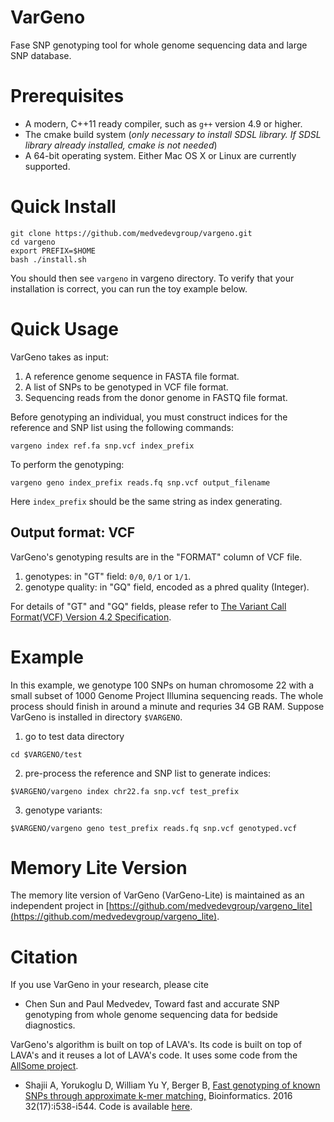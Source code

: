# VarGeno
Fase SNP genotyping tool for whole genome sequencing data and large SNP database.

# Prerequisites
- A modern, C++11 ready compiler, such as `g++` version 4.9 or higher.
- The cmake build system (*only necessary to install SDSL library. If SDSL library already installed, cmake is not needed*)
- A 64-bit operating system. Either Mac OS X or Linux are currently supported.

# Quick Install
```
git clone https://github.com/medvedevgroup/vargeno.git
cd vargeno
export PREFIX=$HOME
bash ./install.sh
```
You should then see `vargeno` in vargeno directory. To verify that your installation is correct, you can run the toy example below. 

# Quick Usage

VarGeno takes as input:
1. A reference genome sequence in FASTA file format.
2. A list of SNPs to be genotyped in VCF file format.
3. Sequencing reads from the donor genome in FASTQ file format.

Before genotyping an individual, you must construct indices for the reference and SNP list using the following commands:
```
vargeno index ref.fa snp.vcf index_prefix
```

To perform the genotyping:
```
vargeno geno index_prefix reads.fq snp.vcf output_filename
```

Here `index_prefix` should be the same string as index generating.

## Output format: VCF

VarGeno's genotyping results are in the "FORMAT" column of VCF file.

  1. genotypes: in "GT" field: `0/0`, `0/1` or `1/1`.
  2. genotype quality: in "GQ" field, encoded as a phred quality (Integer).

For details of "GT" and "GQ" fields, please refer to [The Variant Call Format(VCF) Version 4.2 Specification](https://samtools.github.io/hts-specs/VCFv4.2.pdf).

# Example

In this example, we genotype 100 SNPs on human chromosome 22 with a small subset of 1000 Genome Project Illumina sequencing reads. The whole process should finish in around a minute and requries 34 GB RAM. Suppose VarGeno is installed in directory `$VARGENO`.

1. go to test data directory
```
cd $VARGENO/test
```

2. pre-process the reference and SNP list to generate indices:
```
$VARGENO/vargeno index chr22.fa snp.vcf test_prefix
```

3. genotype variants:
```
$VARGENO/vargeno geno test_prefix reads.fq snp.vcf genotyped.vcf
```

# Memory Lite Version

The memory lite version of VarGeno (VarGeno-Lite) is maintained as an independent project in [https://github.com/medvedevgroup/vargeno_lite](https://github.com/medvedevgroup/vargeno_lite).

# Citation

If you use VarGeno in your research, please cite
* Chen Sun and Paul Medvedev, Toward fast and accurate SNP genotyping from whole genome sequencing data for bedside diagnostics.

VarGeno's algorithm is built on top of LAVA's. Its code is built on top of LAVA's and it reuses a lot of LAVA's code. It uses some code from the [AllSome project](https://github.com/medvedevgroup/bloomtree-allsome).
* Shajii A, Yorukoglu D, William Yu Y, Berger B, [Fast genotyping of known SNPs through approximate k-mer matching,](https://academic.oup.com/bioinformatics/article/32/17/i538/2450790) Bioinformatics. 2016 32(17):i538-i544. Code is available [here](https://github.com/arshajii/lava/).
